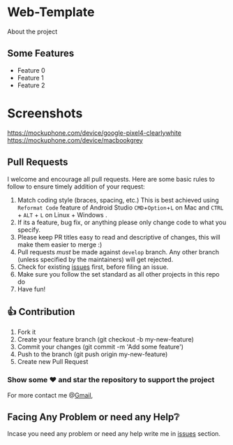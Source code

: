 # Web-Template
About the project 

## Some Features

- Feature 0 
- Feature 1
- Feature 2


# Screenshots
https://mockuphone.com/device/google-pixel4-clearlywhite
https://mockuphone.com/device/macbookgrey

## Pull Requests

I welcome and encourage all pull requests. Here are some basic rules to follow to ensure timely addition of your request:

1. Match coding style (braces, spacing, etc.) This is best achieved using `Reformat Code` feature of Android Studio `CMD`+`Option`+`L` on Mac and `CTRL` + `ALT` + `L` on Linux + Windows .
2. If its a feature, bug fix, or anything please only change code to what you specify.
3. Please keep PR titles easy to read and descriptive of changes, this will make them easier to merge :)
4. Pull requests _must_ be made against `develop` branch. Any other branch (unless specified by the maintainers) will get rejected.
5. Check for existing [issues](https://github.com/Shreyans13/Web-Template/issues) first, before filing an issue.
6. Make sure you follow the set standard as all other projects in this repo do
7. Have fun!<br>

## 👍 Contribution
1. Fork it
2. Create your feature branch (git checkout -b my-new-feature)
3. Commit your changes (git commit -m 'Add some feature')
4. Push to the branch (git push origin my-new-feature)
5. Create new Pull Request


### Show some :heart: and star the repository to support the project

For more contact me @[Gmail](mailto::shreyans1313@gmail.com),

## Facing Any Problem or need any Help:grey_question:

Incase you need any problem or need any help write me in [issues](https://github.com/Shreyans13/Web-Template/issues) section.
